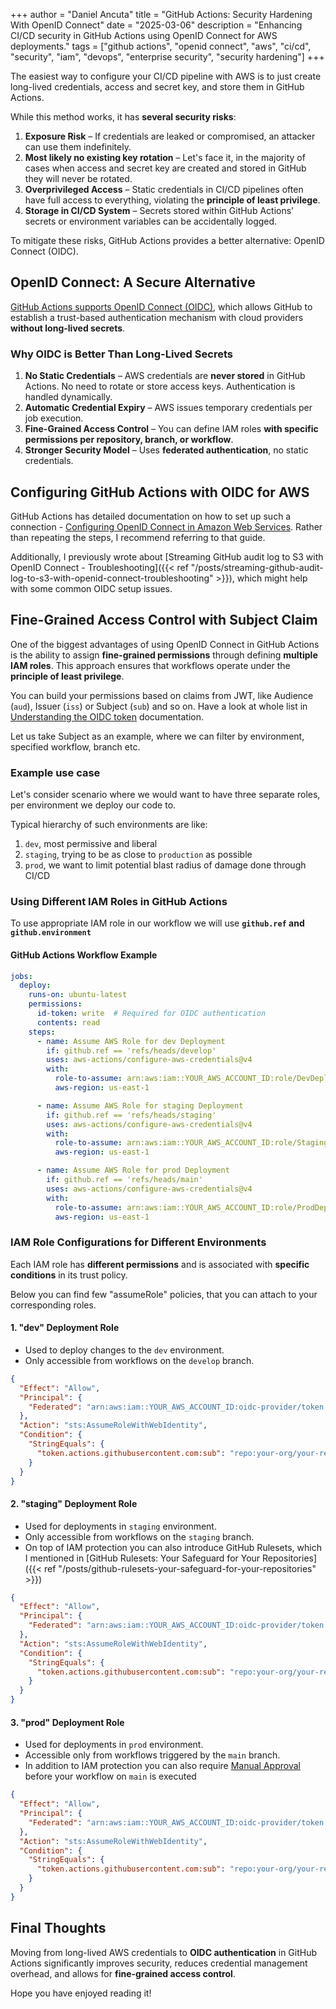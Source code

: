 +++
author = "Daniel Ancuta"
title = "GitHub Actions: Security Hardening With OpenID Connect"
date = "2025-03-06"
description = "Enhancing CI/CD security in GitHub Actions using OpenID Connect for AWS deployments."
tags = ["github actions", "openid connect", "aws", "ci/cd", "security", "iam", "devops", "enterprise security", "security hardening"]
+++

The easiest way to configure your CI/CD pipeline with AWS is to just create long-lived credentials, access and secret key, and store them in GitHub Actions.

While this method works, it has **several security risks**:

1. **Exposure Risk** – If credentials are leaked or compromised, an attacker can use them indefinitely.
2. **Most likely no existing key rotation** – Let's face it, in the majority of cases when access and secret key are created and stored in GitHub they will never be rotated.
3. **Overprivileged Access** – Static credentials in CI/CD pipelines often have full access to everything, violating the **principle of least privilege**.
4. **Storage in CI/CD System** – Secrets stored within GitHub Actions' secrets or environment variables can be accidentally logged.

To mitigate these risks, GitHub Actions provides a better alternative: OpenID Connect (OIDC).

## OpenID Connect: A Secure Alternative

[GitHub Actions supports OpenID Connect (OIDC)](https://docs.github.com/en/actions/security-for-github-actions/security-hardening-your-deployments/about-security-hardening-with-openid-connect), which allows GitHub to establish a trust-based authentication mechanism with cloud providers **without long-lived secrets**.

### Why OIDC is Better Than Long-Lived Secrets

1. **No Static Credentials** – AWS credentials are **never stored** in GitHub Actions. No need to rotate or store access keys. Authentication is handled dynamically.
2. **Automatic Credential Expiry** – AWS issues temporary credentials per job execution.
3. **Fine-Grained Access Control** – You can define IAM roles **with specific permissions per repository, branch, or workflow**.
4. **Stronger Security Model** – Uses **federated authentication**, no static credentials.

## Configuring GitHub Actions with OIDC for AWS

GitHub Actions has detailed documentation on how to set up such a connection - [Configuring OpenID Connect in Amazon Web Services](https://docs.github.com/en/actions/security-for-github-actions/security-hardening-your-deployments/configuring-openid-connect-in-amazon-web-services). Rather than repeating the steps, I recommend referring to that guide.

Additionally, I previously wrote about [Streaming GitHub audit log to S3 with OpenID Connect - Troubleshooting]({{< ref "/posts/streaming-github-audit-log-to-s3-with-openid-connect-troubleshooting" >}}), which might help with some common OIDC setup issues.

## Fine-Grained Access Control with Subject Claim
One of the biggest advantages of using OpenID Connect in GitHub Actions is the ability to assign **fine-grained permissions** through defining **multiple IAM roles**. This approach ensures that workflows operate under the **principle of least privilege**.

You can build your permissions based on claims from JWT, like Audience (`aud`), Issuer (`iss`) or Subject (`sub`) and so on. Have a look at whole list in [Understanding the OIDC token](https://docs.github.com/en/actions/security-for-github-actions/security-hardening-your-deployments/about-security-hardening-with-openid-connect#understanding-the-oidc-token) documentation.

Let us take Subject as an example, where we can filter by environment, specified workflow, branch etc.

### Example use case
Let's consider scenario where we would want to have three separate roles, per environment we deploy our code to.

Typical hierarchy of such environments are like:
1. `dev`, most permissive and liberal
2. `staging`, trying to be as close to `production` as possible
3. `prod`, we want to limit potential blast radius of damage done through CI/CD

### **Using Different IAM Roles in GitHub Actions**
To use appropriate IAM role in our workflow we will use **`github.ref` and `github.environment`**

#### **GitHub Actions Workflow Example**
```yaml
jobs:
  deploy:
    runs-on: ubuntu-latest
    permissions:
      id-token: write  # Required for OIDC authentication
      contents: read
    steps:
      - name: Assume AWS Role for dev Deployment
        if: github.ref == 'refs/heads/develop'
        uses: aws-actions/configure-aws-credentials@v4
        with:
          role-to-assume: arn:aws:iam::YOUR_AWS_ACCOUNT_ID:role/DevDeploymentRole
          aws-region: us-east-1

      - name: Assume AWS Role for staging Deployment
        if: github.ref == 'refs/heads/staging'
        uses: aws-actions/configure-aws-credentials@v4
        with:
          role-to-assume: arn:aws:iam::YOUR_AWS_ACCOUNT_ID:role/StagingDeploymentRole
          aws-region: us-east-1

      - name: Assume AWS Role for prod Deployment
        if: github.ref == 'refs/heads/main'
        uses: aws-actions/configure-aws-credentials@v4
        with:
          role-to-assume: arn:aws:iam::YOUR_AWS_ACCOUNT_ID:role/ProdDeploymentRole
          aws-region: us-east-1
```

### **IAM Role Configurations for Different Environments**
Each IAM role has **different permissions** and is associated with **specific conditions** in its trust policy.

Below you can find few "assumeRole" policies, that you can attach to your corresponding roles.

#### 1. "dev" Deployment Role
- Used to deploy changes to the `dev` environment.
- Only accessible from workflows on the `develop` branch.

```json
{
  "Effect": "Allow",
  "Principal": {
    "Federated": "arn:aws:iam::YOUR_AWS_ACCOUNT_ID:oidc-provider/token.actions.githubusercontent.com"
  },
  "Action": "sts:AssumeRoleWithWebIdentity",
  "Condition": {
    "StringEquals": {
      "token.actions.githubusercontent.com:sub": "repo:your-org/your-repo:ref:refs/heads/develop"
    }
  }
}
```

#### 2. "staging" Deployment Role
- Used for deployments in `staging` environment.
- Only accessible from workflows on the `staging` branch.
- On top of IAM protection you can also introduce GitHub Rulesets, which I mentioned in [GitHub Rulesets: Your Safeguard for Your Repositories]({{< ref "/posts/github-rulesets-your-safeguard-for-your-repositories" >}})

```json
{
  "Effect": "Allow",
  "Principal": {
    "Federated": "arn:aws:iam::YOUR_AWS_ACCOUNT_ID:oidc-provider/token.actions.githubusercontent.com"
  },
  "Action": "sts:AssumeRoleWithWebIdentity",
  "Condition": {
    "StringEquals": {
      "token.actions.githubusercontent.com:sub": "repo:your-org/your-repo:ref:refs/heads/staging"
    }
  }
}
```

#### 3. "prod" Deployment Role
- Used for deployments in `prod` environment.
- Accessible only from workflows triggered by the `main` branch.
- In addition to IAM protection you can also require [Manual Approval](https://docs.github.com/en/actions/managing-workflow-runs-and-deployments/managing-deployments/managing-environments-for-deployment#required-reviewers) before your workflow on `main` is executed

```json
{
  "Effect": "Allow",
  "Principal": {
    "Federated": "arn:aws:iam::YOUR_AWS_ACCOUNT_ID:oidc-provider/token.actions.githubusercontent.com"
  },
  "Action": "sts:AssumeRoleWithWebIdentity",
  "Condition": {
    "StringEquals": {
      "token.actions.githubusercontent.com:sub": "repo:your-org/your-repo:ref:refs/heads/main"
    }
  }
}
```

## Final Thoughts
Moving from long-lived AWS credentials to **OIDC authentication** in GitHub Actions significantly improves security, reduces credential management overhead, and allows for **fine-grained access control**.

Hope you have enjoyed reading it!
